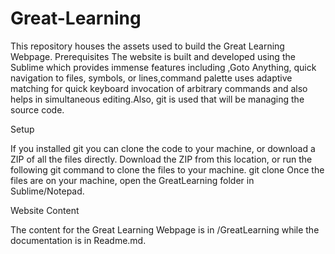 # Great-Learning
This repository houses the assets used to build the Great Learning Webpage.
Prerequisites
The website is built and developed using the Sublime which provides immense features including ,Goto Anything, quick navigation to files, symbols, or lines,command palette uses adaptive matching for quick keyboard invocation of arbitrary commands and also helps in simultaneous editing.Also, git is used  that will be  managing the source code.

Setup

If you installed git you can clone the code to your machine, or download a ZIP of all the files directly.
Download the ZIP from this location, or run the following git command to clone the files to your machine.
git clone 
Once the files are on your machine, open the GreatLearning folder in Sublime/Notepad.

Website Content

The content for the Great Learning Webpage is in /GreatLearning while the documentation is in Readme.md.
